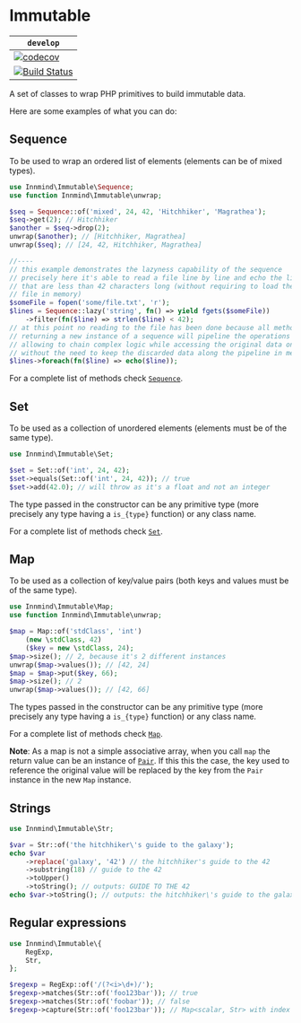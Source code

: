 # Immutable

|  `develop` |
|------------|
| [![codecov](https://codecov.io/gh/Innmind/Immutable/branch/develop/graph/badge.svg)](https://codecov.io/gh/Innmind/Immutable) |
| [![Build Status](https://github.com/Innmind/Immutable/workflows/CI/badge.svg)](https://github.com/Innmind/Immutable/actions?query=workflow%3ACI) |

A set of classes to wrap PHP primitives to build immutable data.

Here are some examples of what you can do:

## Sequence

To be used to wrap an ordered list of elements (elements can be of mixed types).

```php
use Innmind\Immutable\Sequence;
use function Innmind\Immutable\unwrap;

$seq = Sequence::of('mixed', 24, 42, 'Hitchhiker', 'Magrathea');
$seq->get(2); // Hitchhiker
$another = $seq->drop(2);
unwrap($another); // [Hitchhiker, Magrathea]
unwrap($seq); // [24, 42, Hitchhiker, Magrathea]

//----
// this example demonstrates the lazyness capability of the sequence
// precisely here it's able to read a file line by line and echo the lines
// that are less than 42 characters long (without requiring to load the whole
// file in memory)
$someFile = fopen('some/file.txt', 'r');
$lines = Sequence::lazy('string', fn() => yield fgets($someFile))
    ->filter(fn($line) => strlen($line) < 42);
// at this point no reading to the file has been done because all methods
// returning a new instance of a sequence will pipeline the operations to do,
// allowing to chain complex logic while accessing the original data once and
// without the need to keep the discarded data along the pipeline in memory
$lines->foreach(fn($line) => echo($line));
```

For a complete list of methods check [`Sequence`](src/Sequence.php).

## Set

To be used as a collection of unordered elements (elements must be of the same type).

```php
use Innmind\Immutable\Set;

$set = Set::of('int', 24, 42);
$set->equals(Set::of('int', 24, 42)); // true
$set->add(42.0); // will throw as it's a float and not an integer
```

The type passed in the constructor can be any primitive type (more precisely any type having a `is_{type}` function) or any class name.

For a complete list of methods check [`Set`](src/Set.php).

## Map

To be used as a collection of key/value pairs (both keys and values must be of the same type).

```php
use Innmind\Immutable\Map;
use function Innmind\Immutable\unwrap;

$map = Map::of('stdClass', 'int')
    (new \stdClass, 42)
    ($key = new \stdClass, 24);
$map->size(); // 2, because it's 2 different instances
unwrap($map->values()); // [42, 24]
$map = $map->put($key, 66);
$map->size(); // 2
unwrap($map->values()); // [42, 66]
```

The types passed in the constructor can be any primitive type (more precisely any type having a `is_{type}` function) or any class name.

For a complete list of methods check [`Map`](src/Map.php).

**Note**: As a map is not a simple associative array, when you call `map` the return value can be an instance of [`Pair`](src/Pair.php). If this this the case, the key used to reference the original value will be replaced by the key from the `Pair` instance in the new `Map` instance.

## Strings

```php
use Innmind\Immutable\Str;

$var = Str::of('the hitchhiker\'s guide to the galaxy');
echo $var
    ->replace('galaxy', '42') // the hitchhiker's guide to the 42
    ->substring(18) // guide to the 42
    ->toUpper()
    ->toString(); // outputs: GUIDE TO THE 42
echo $var->toString(); // outputs: the hitchhiker\'s guide to the galaxy
```

## Regular expressions

```php
use Innmind\Immutable\{
    RegExp,
    Str,
};

$regexp = RegExp::of('/(?<i>\d+)/');
$regexp->matches(Str::of('foo123bar')); // true
$regexp->matches(Str::of('foobar')); // false
$regexp->capture(Str::of('foo123bar')); // Map<scalar, Str> with index `i` set to Str::of('123')
```
